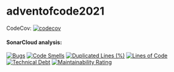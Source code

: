 # adventofcode2021

CodeCov:
[![codecov](https://codecov.io/gh/djetzen/adventofcode2021/branch/main/graph/badge.svg?token=YG2YX7JZAG)](https://codecov.io/gh/djetzen/adventofcode2021)

#### SonarCloud analysis:

[![Bugs](https://sonarcloud.io/api/project_badges/measure?project=djetzen_adventofcode2021&metric=bugs)](https://sonarcloud.io/dashboard?id=djetzen_adventofcode2021)
[![Code Smells](https://sonarcloud.io/api/project_badges/measure?project=djetzen_adventofcode2021&metric=code_smells)](https://sonarcloud.io/dashboard?id=djetzen_adventofcode2021)
[![Duplicated Lines (%)](https://sonarcloud.io/api/project_badges/measure?project=djetzen_adventofcode2021&metric=duplicated_lines_density)](https://sonarcloud.io/dashboard?id=djetzen_adventofcode2021)
[![Lines of Code](https://sonarcloud.io/api/project_badges/measure?project=djetzen_adventofcode2021&metric=ncloc)](https://sonarcloud.io/dashboard?id=djetzen_adventofcode2021)
[![Technical Debt](https://sonarcloud.io/api/project_badges/measure?project=djetzen_adventofcode2021&metric=sqale_index)](https://sonarcloud.io/dashboard?id=djetzen_adventofcode2021)
[![Maintainability Rating](https://sonarcloud.io/api/project_badges/measure?project=djetzen_adventofcode2021&metric=sqale_rating)](https://sonarcloud.io/dashboard?id=djetzen_adventofcode2021)

